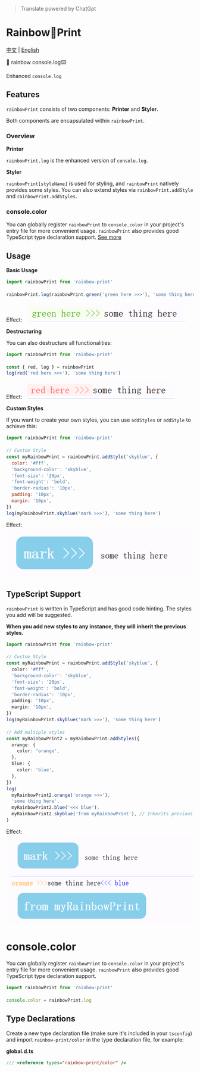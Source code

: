 > Translate powered by ChatGpt

# Rainbow🌈Print

[中文](https://github.com/Licheung228/rainbow-print/blob/main/docs/cn.md) | [English](./)

🌈 rainbow console.log⌨️

Enhanced `console.log`

## Features

`rainbowPrint` consists of two components: **Printer** and **Styler**.

Both components are encapsulated within `rainbowPrint`.

### Overview

**Printer**

`rainbowPrint.log` is the enhanced version of `console.log`.

**Styler**

`rainbowPrint[styleName]` is used for styling, and `rainbowPrint` natively provides some styles. You can also extend styles via `rainbowPrint.addStyle` and `rainbowPrint.addStyles`.

### console.color

You can globally register `rainbowPrint` to `console.color` in your project's entry file for more convenient usage. `rainbowPrint` also provides good TypeScript type declaration support. [See more](#consolecolor-1)

## Usage

**Basic Usage**

```js
import rainbowPrint from 'rainbow-print'

rainbowPrint.log(rainbowPrint.green('green here >>>'), 'some thing here')
```

Effect:
![alt text](docs/imgs/image_1.png)

**Destructuring**

You can also destructure all functionalities:

```js
import rainbowPrint from 'rainbow-print'

const { red, log } = rainbowPrint
log(red('red here >>>'), 'some thing here')
```

Effect:
![alt text](docs/imgs/image_2.png)

**Custom Styles**

If you want to create your own styles, you can use `addStyles` or `addStyle` to achieve this:

```js
import rainbowPrint from 'rainbow-print'

// Custom Style
const myRainbowPrint = rainbowPrint.addStyle('skyblue', {
  color: '#fff',
  'background-color': 'skyblue',
  'font-size': '20px',
  'font-weight': 'bold',
  'border-radius': '10px',
  padding: '10px',
  margin: '10px',
})
log(myRainbowPrint.skyblue('mark >>>'), 'some thing here')
```

Effect:
![alt text](docs/imgs/image_3.png)

## TypeScript Support

`rainbowPrint` is written in TypeScript and has good code hinting. The styles you add will be suggested.

**When you add new styles to any instance, they will inherit the previous styles.**

```ts
import rainbowPrint from 'rainbow-print'

// Custom Style
const myRainbowPrint = rainbowPrint.addStyle('skyblue', {
  color: '#fff',
  'background-color': 'skyblue',
  'font-size': '20px',
  'font-weight': 'bold',
  'border-radius': '10px',
  padding: '10px',
  margin: '10px',
})
log(myRainbowPrint.skyblue('mark >>>'), 'some thing here')

// Add multiple styles
const myRainbowPrint2 = myRainbowPrint.addStyles({
  orange: {
    color: 'orange',
  },
  blue: {
    color: 'blue',
  },
})
log(
  myRainbowPrint2.orange('orange >>>'),
  'some thing here',
  myRainbowPrint2.blue('<<< blue'),
  myRainbowPrint2.skyblue('from myRainbowPrint'), // Inherits previous styles
)
```

Effect:
![alt text](docs/imgs/image_4.png)

# console.color

You can globally register `rainbowPrint` to `console.color` in your project's entry file for more convenient usage. `rainbowPrint` also provides good TypeScript type declaration support.

```ts
import rainbowPrint from 'rainbow-print'

console.color = rainbowPrint.log
```

## Type Declarations

Create a new type declaration file (make sure it's included in your `tsconfig`) and import `rainbow-print/color` in the type declaration file, for example:

**global.d.ts**

```ts
/// <reference types="rainbow-print/color" />
```
